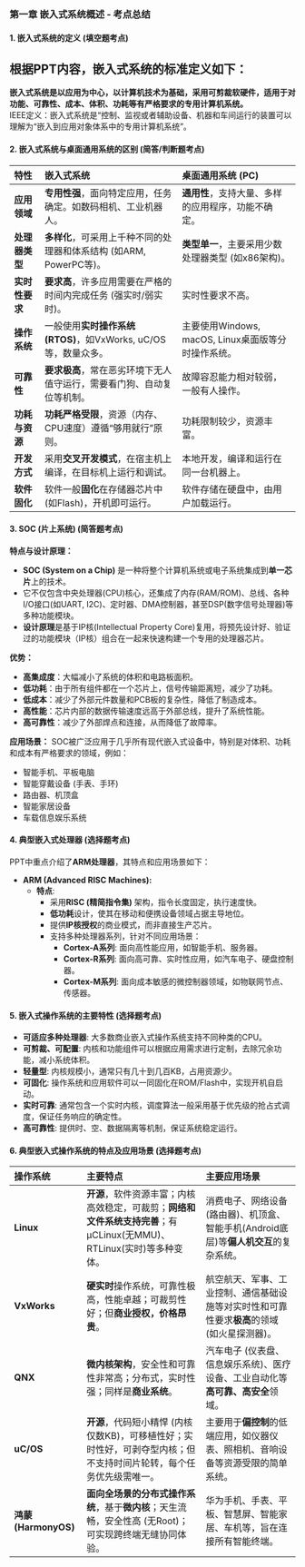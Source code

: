### **第一章 嵌入式系统概述 \- 考点总结**

#### **1\. 嵌入式系统的定义 (填空题考点)**

## **根据PPT内容，嵌入式系统的标准定义如下：**

**嵌入式系统是以应用为中心，以计算机技术为基础，采用可剪裁软硬件，适用于对功能、可靠性、成本、体积、功耗等有严格要求的专用计算机系统。**  
IEEE定义：嵌入式系统是“控制、监视或者辅助设备、机器和车间运行的装置可以理解为“嵌入到应用对象体系中的专用计算机系统”。

#### **2\. 嵌入式系统与桌面通用系统的区别 (简答/判断题考点)**

| 特性 | 嵌入式系统 | 桌面通用系统 (PC) |
| :---- | :---- | :---- |
| **应用领域** | **专用性强**，面向特定应用，任务确定。如数码相机、工业机器人。 | **通用性**，支持大量、多样的应用程序，功能不确定。 |
| **处理器类型** | **多样化**，可采用上千种不同的处理器和体系结构 (如ARM, PowerPC等)。 | **类型单一**，主要采用少数处理器类型 (如x86架构)。 |
| **实时性要求** | **要求高**，许多应用需要在严格的时间内完成任务 (强实时/弱实时)。 | 实时性要求不高。 |
| **操作系统** | 一般使用**实时操作系统 (RTOS)**，如VxWorks, uC/OS等，数量众多。 | 主要使用Windows, macOS, Linux桌面版等分时操作系统。 |
| **可靠性** | **要求极高**，常在恶劣环境下无人值守运行，需要看门狗、自动复位等机制。 | 故障容忍能力相对较弱，一般有人操作。 |
| **功耗与资源** | **功耗严格受限**，资源（内存、CPU速度）遵循“够用就行”原则。 | 功耗限制较少，资源丰富。 |
| **开发方式** | 采用**交叉开发模式**，在宿主机上编译，在目标机上运行和调试。 | 本地开发，编译和运行在同一台机器上。 |
| **软件固化** | 软件一般**固化**在存储器芯片中(如Flash)，开机即可运行。 | 软件存储在硬盘中，由用户加载运行。 |

#### **3\. SOC (片上系统) (简答题考点)**

**特点与设计原理：**

* **SOC (System on a Chip)** 是一种将整个计算机系统或电子系统集成到**单一芯片**上的技术。  
* 它不仅包含中央处理器(CPU)核心，还集成了内存(RAM/ROM)、总线、各种I/O接口(如UART, I2C)、定时器、DMA控制器，甚至DSP(数字信号处理器)等多种功能模块。  
* **设计原理**是基于IP核(Intellectual Property Core)复用，将预先设计好、验证过的功能模块（IP核）组合在一起来快速构建一个专用的处理器芯片。

**优势：**

* **高集成度**：大幅减小了系统的体积和电路板面积。  
* **低功耗**：由于所有组件都在一个芯片上，信号传输距离短，减少了功耗。  
* **低成本**：减少了外部元件数量和PCB板的复杂性，降低了制造成本。  
* **高性能**：芯片内部的数据传输速度远高于外部总线，提升了系统性能。  
* **高可靠性**：减少了外部焊点和连接，从而降低了故障率。

**应用场景：** SOC被广泛应用于几乎所有现代嵌入式设备中，特别是对体积、功耗和成本有严格要求的领域，例如：

* 智能手机、平板电脑  
* 智能穿戴设备 (手表、手环)  
* 路由器、机顶盒  
* 智能家居设备  
* 车载信息娱乐系统

#### **4\. 典型嵌入式处理器 (选择题考点)**

PPT中重点介绍了**ARM处理器**，其特点和应用场景如下：

* **ARM (Advanced RISC Machines):**  
  * **特点**:  
    * 采用**RISC (精简指令集)** 架构，指令长度固定，执行速度快。  
    * **低功耗**设计，使其在移动和便携设备领域占据主导地位。  
    * 提供**IP核授权**的商业模式，而非直接生产芯片。  
    * 支持多种处理器系列，针对不同应用场景：  
      * **Cortex-A系列**: 面向高性能应用，如智能手机、服务器。  
      * **Cortex-R系列**: 面向高可靠、实时性应用，如汽车电子、硬盘控制器。  
      * **Cortex-M系列**: 面向成本敏感的微控制器领域，如物联网节点、传感器。

#### **5\. 嵌入式操作系统的主要特性 (选择题考点)**

* **可适应多种处理器**: 大多数商业嵌入式操作系统支持不同种类的CPU。  
* **可剪裁、可配置**: 内核和功能组件可以根据应用需求进行定制，去除冗余功能，减小系统体积。  
* **轻量型**: 内核规模小，通常只有几十到几百KB，占用资源少。  
* **可固化**: 操作系统和应用软件可以一同固化在ROM/Flash中，实现开机自启动。  
* **实时可靠**: 通常包含一个实时内核，调度算法一般采用基于优先级的抢占式调度，保证任务响应的确定性。  
* **高可靠性**: 提供时、空、数据隔离等机制，保证系统稳定运行。

#### **6\. 典型嵌入式操作系统的特点及应用场景 (选择题考点)**

| 操作系统 | 主要特点 | 主要应用场景 |
| :---- | :---- | :---- |
| **Linux** | **开源**，软件资源丰富；内核高效稳定，可裁剪；**网络和文件系统支持完善**；有μCLinux(无MMU)、RTLinux(实时)等多种变体。 | 消费电子、网络设备(路由器)、机顶盒、智能手机(Android底层)等**偏人机交互**的复杂系统。 |
| **VxWorks** | **硬实时**操作系统，可靠性极高，性能卓越；可裁剪性好；但**商业授权，价格昂贵**。 | 航空航天、军事、工业控制、通信基础设施等对实时性和可靠性要求**极高**的领域 (如火星探测器)。 |
| **QNX** | **微内核架构**，安全性和可靠性非常高；分布式，实时性强；同样是**商业系统**。 | 汽车电子 (仪表盘、信息娱乐系统)、医疗设备、工业自动化等**高可靠、高安全**领域。 |
| **uC/OS** | **开源**，代码短小精悍 (内核仅数KB)，可移植性好；实时性好，可剥夺型内核；但不支持时间片轮转，每个任务优先级需唯一。 | 主要用于**偏控制**的低端应用，如仪器仪表、照相机、音响设备等资源受限的简单系统。 |
| **鸿蒙 (HarmonyOS)** | **面向全场景的分布式操作系统**，基于**微内核**；天生流畅，安全性高 (无Root)；可实现跨终端无缝协同体验。 | 华为手机、手表、平板、智慧屏、智能家居、车机等，旨在连接所有智能终端。 |

